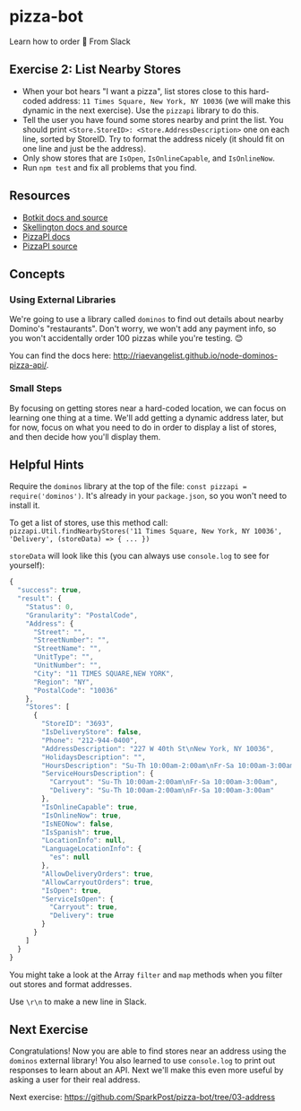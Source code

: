 # pizza-bot
Learn how to order 🍕 From Slack

## Exercise 2: List Nearby Stores
* When your bot hears "I want a pizza", list stores close to this hard-coded address: `11 Times Square, New York, NY 10036` (we will make this dynamic in the next exercise). Use the `pizzapi` library to do this.
* Tell the user you have found some stores nearby and print the list. You should print `<Store.StoreID>: <Store.AddressDescription>` one on each line, sorted by StoreID. Try to format the address nicely (it should fit on one line and just be the address).
* Only show stores that are `IsOpen`, `IsOnlineCapable`, and `IsOnlineNow`.
* Run `npm test` and fix all problems that you find.

## Resources

* [Botkit docs and source](https://github.com/howdyai/botkit)
* [Skellington docs and source](https://github.com/Skellington-Closet/skellington)
* [PizzaPI docs](http://riaevangelist.github.io/node-dominos-pizza-api/)
* [PizzaPI source](https://github.com/RIAEvangelist/node-dominos-pizza-api)

## Concepts

### Using External Libraries

We're going to use a library called `dominos` to find out details about nearby Domino's "restaurants". Don't worry, we won't add any payment info, so you won't accidentally order 100 pizzas while you're testing. 😊

You can find the docs here: http://riaevangelist.github.io/node-dominos-pizza-api/. 

### Small Steps

By focusing on getting stores near a hard-coded location, we can focus on learning one thing at a time. We'll add getting a dynamic address later, but for now, focus on what you need to do in order to display a list of stores, and then decide how you'll display them.

## Helpful Hints

Require the `dominos` library at the top of the file: `const pizzapi = require('dominos')`. It's already in your `package.json`, so you won't need to install it.

To get a list of stores, use this method call: `pizzapi.Util.findNearbyStores('11 Times Square, New York, NY 10036', 'Delivery', (storeData) => { ... })`

`storeData` will look like this (you can always use `console.log` to see for yourself):

```js
{
  "success": true,
  "result": {
    "Status": 0,
    "Granularity": "PostalCode",
    "Address": {
      "Street": "",
      "StreetNumber": "",
      "StreetName": "",
      "UnitType": "",
      "UnitNumber": "",
      "City": "11 TIMES SQUARE,NEW YORK",
      "Region": "NY",
      "PostalCode": "10036"
    },
    "Stores": [
      {
        "StoreID": "3693",
        "IsDeliveryStore": false,
        "Phone": "212-944-0400",
        "AddressDescription": "227 W 40th St\nNew York, NY 10036",
        "HolidaysDescription": "",
        "HoursDescription": "Su-Th 10:00am-2:00am\nFr-Sa 10:00am-3:00am",
        "ServiceHoursDescription": {
          "Carryout": "Su-Th 10:00am-2:00am\nFr-Sa 10:00am-3:00am",
          "Delivery": "Su-Th 10:00am-2:00am\nFr-Sa 10:00am-3:00am"
        },
        "IsOnlineCapable": true,
        "IsOnlineNow": true,
        "IsNEONow": false,
        "IsSpanish": true,
        "LocationInfo": null,
        "LanguageLocationInfo": {
          "es": null
        },
        "AllowDeliveryOrders": true,
        "AllowCarryoutOrders": true,
        "IsOpen": true,
        "ServiceIsOpen": {
          "Carryout": true,
          "Delivery": true
        }
      }
    ]
  }
}
```

You might take a look at the Array `filter` and `map` methods when you filter out stores and format addresses.

Use `\r\n` to make a new line in Slack.

## Next Exercise

Congratulations! Now you are able to find stores near an address using the `dominos` external library! You also learned to use `console.log` to print out responses to learn about an API. Next we'll make this even more useful by asking a user for their real address.

Next exercise: https://github.com/SparkPost/pizza-bot/tree/03-address

